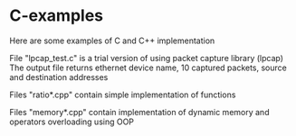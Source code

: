 # C-examples
Here are some examples of C and C++ implementation


File "lpcap_test.c" is a trial version of using packet capture library (lpcap)
The output file returns ethernet device name, 10 captured packets, source and destination addresses 


Files "ratio*.cpp" contain simple implementation of functions


Files "memory*.cpp" contain implementation of dynamic memory and operators overloading using OOP


